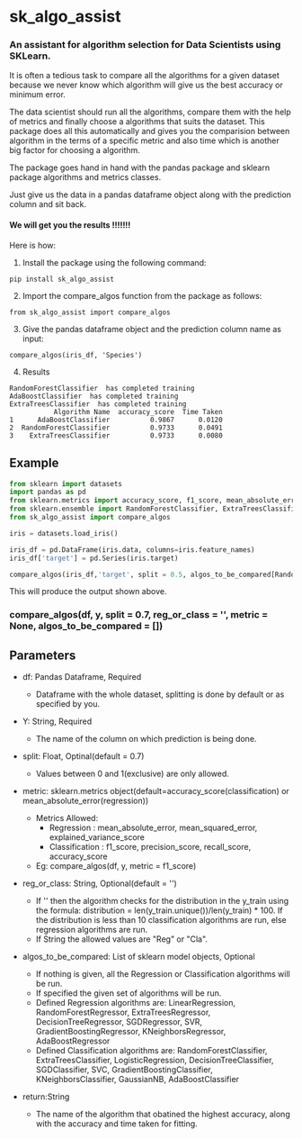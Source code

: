 # sk_algo_assist
### An assistant for algorithm selection for Data Scientists using SKLearn.

It is often a tedious task to compare all the algorithms for a given dataset because we never know which algorithm will give us the best accuracy or minimum error.

The data scientist should run all the algorithms, compare them with the help of metrics and finally choose a algorithms that suits the dataset. This package does all this automatically and gives you the comparision between algorithm in the terms of a specific metric and also time which is another big factor for choosing a algorithm.

The package goes hand in hand with the pandas package and sklearn package algorithms and metrics classes.

Just give us the data in a pandas dataframe object along with the prediction column and sit back. 

#### We will get you the results !!!!!!!

Here is how:

1. Install the package using the following command:

`pip install sk_algo_assist`

2. Import the compare_algos function from the package as follows:

`from sk_algo_assist import compare_algos`

3. Give the pandas dataframe object and the prediction column name as input:

`compare_algos(iris_df, 'Species')`

4. Results
```
RandomForestClassifier  has completed training
AdaBoostClassifier  has completed training
ExtraTreesClassifier  has completed training
           Algorithm Name  accuracy_score  Time Taken
1      AdaBoostClassifier          0.9867      0.0120
2  RandomForestClassifier          0.9733      0.0491
3    ExtraTreesClassifier          0.9733      0.0080

```

## Example

```python
from sklearn import datasets
import pandas as pd
from sklearn.metrics import accuracy_score, f1_score, mean_absolute_error, mean_squared_error
from sklearn.ensemble import RandomForestClassifier, ExtraTreesClassifier, AdaBoostClassifier
from sk_algo_assist import compare_algos

iris = datasets.load_iris()

iris_df = pd.DataFrame(iris.data, columns=iris.feature_names)
iris_df['target'] = pd.Series(iris.target)

compare_algos(iris_df,'target', split = 0.5, algos_to_be_compared[RandomForestClassifier, ExtraTreesClassifier, AdaBoostClassifier])

```

This will produce the output shown above.

### **compare_algos(df, y, split = 0.7, reg_or_class = '', metric = None, algos_to_be_compared = [])**

Parameters
----------
* df: Pandas Dataframe, Required
    - Dataframe with the whole dataset, splitting is done by default or as specified by you.

* Y: String, Required
    - The name of the column on which prediction is being done.

* split: Float, Optinal(default = 0.7)
    - Values between 0 and 1(exclusive) are only allowed.

* metric: sklearn.metrics object(default=accuracy_score(classification) or mean_absolute_error(regression))
    - Metrics Allowed:
        * Regression     : mean_absolute_error, mean_squared_error, explained_variance_score
        * Classification : f1_score, precision_score, recall_score, accuracy_score
    - Eg: compare_algos(df, y, metric = f1_score)

* reg_or_class: String, Optional(default = '')
    - If '' then the algorithm checks for the distribution in the y_train using the formula: distribution = len(y_train.unique())/len(y_train) * 100. If the distribution is less than 10           classification algorithms are run, else regression algorithms are run.
    - If String the allowed values are "Reg" or "Cla".

* algos_to_be_compared: List of sklearn model objects, Optional
    - If nothing is given, all the Regression or Classification algorithms will be run.
    - If specified the given set of algorithms will be run.
    - Defined Regression algorithms are:
           LinearRegression, RandomForestRegressor, ExtraTreesRegressor, DecisionTreeRegressor, SGDRegressor, SVR, GradientBoostingRegressor, KNeighborsRegressor, AdaBoostRegressor
    - Defined Classification algorithms are:
           RandomForestClassifier, ExtraTreesClassifier, LogisticRegression, DecisionTreeClassifier, SGDClassifier, SVC, GradientBoostingClassifier, KNeighborsClassifier, GaussianNB, AdaBoostClassifier

* return:String
    - The name of the algorithm that obatined the highest accuracy, along with the accuracy and time taken for fitting.
